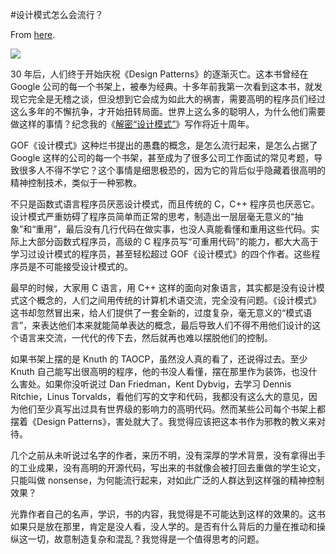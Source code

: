 #设计模式怎么会流行？

From [here](https://yinwang1.substack.com/p/846).

![](https://substackcdn.com/image/fetch/w_1456,c_limit,f_auto,q_auto:good,fl_progressive:steep/https%3A%2F%2Fbucketeer-e05bbc84-baa3-437e-9518-adb32be77984.s3.amazonaws.com%2Fpublic%2Fimages%2F09d0aa8d-a8c8-4f21-8cae-b974e5918acd_420x648.jpeg)

<span>30 年后，人们终于开始庆祝《Design Patterns》的逐渐灭亡。这本书曾经在 Google 公司的每一个书架上，被奉为经典。十多年前我第一次看到这本书，就发现它完全是无稽之谈，但没想到它会成为如此大的祸害，需要高明的程序员们经过这么多年的不懈抗争，才开始扭转局面。世界上这么多的聪明人，为什么他们需要做这样的事情？纪念我的《</span>[解密“设计模式”](http://www.yinwang.org/blog-cn/2013/03/07/design-patterns)<span>》写作将近十周年。</span>

GOF《设计模式》这种烂书提出的愚蠢的概念，是怎么流行起来，是怎么占据了 Google 这样的公司的每一个书架，甚至成为了很多公司工作面试的常见考题，导致很多人不得不学它？这个事情是细思极恐的，因为它的背后似乎隐藏着很高明的精神控制技术，类似于一种邪教。

不只是函数式语言程序员厌恶设计模式，而且传统的 C，C++ 程序员也厌恶它。设计模式严重妨碍了程序员简单而正常的思考，制造出一层层毫无意义的“抽象”和“重用”，最后没有几行代码在做实事，也没人真能看懂和重用这些代码。实际上大部分函数式程序员，高级的 C 程序员写“可重用代码”的能力，都大大高于学习过设计模式的程序员，甚至轻松超过 GOF《设计模式》的四个作者。这些程序员是不可能接受设计模式的。

最早的时候，大家用 C 语言，用 C++ 这样的面向对象语言，其实都是没有设计模式这个概念的，人们之间用传统的计算机术语交流，完全没有问题。《设计模式》这书却忽然冒出来，给人们提供了一套全新的，过度复杂，毫无意义的“模式语言”，来表达他们本来就能简单表达的概念，最后导致人们不得不用他们设计的这个语言来交流，一代代的传下去，然后就再也难以摆脱他们的控制。

如果书架上摆的是 Knuth 的 TAOCP，虽然没人真的看了，还说得过去。至少 Knuth 自己能写出很高明的程序，他的书没人看懂，摆在那里作为装饰，也没什么害处。如果你没听说过 Dan Friedman，Kent Dybvig，去学习 Dennis Ritchie，Linus Torvalds，看他们写的文字和代码，我都没有这么大的意见，因为他们至少真写出过具有世界级的影响力的高明代码。然而某些公司每个书架上都摆着《Design Patterns》，害处就大了。我觉得应该把这本书作为邪教的教义来对待。

几个之前从未听说过名字的作者，来历不明，没有深厚的学术背景，没有拿得出手的工业成果，没有高明的开源代码，写出来的书就像会被打回去重做的学生论文，只能叫做 nonsense，为何能流行起来，对如此广泛的人群达到这样强的精神控制效果？

光靠作者自己的名声，学识，书的内容，我觉得是不可能达到这样的效果的。这书如果只是放在那里，肯定是没人看，没人学的。是否有什么背后的力量在推动和操纵这一切，故意制造复杂和混乱？我觉得是一个值得思考的问题。
